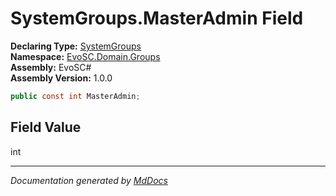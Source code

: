 ﻿<!--  
  <auto-generated>   
    The contents of this file were generated by a tool.  
    Changes to this file may be list if the file is regenerated  
  </auto-generated>   
-->

# SystemGroups.MasterAdmin Field

**Declaring Type:** [SystemGroups](../index.md)  
**Namespace:** [EvoSC.Domain.Groups](../../index.md)  
**Assembly:** EvoSC\#  
**Assembly Version:** 1.0.0

```csharp
public const int MasterAdmin;
```

## Field Value

int

___

*Documentation generated by [MdDocs](https://github.com/ap0llo/mddocs)*
